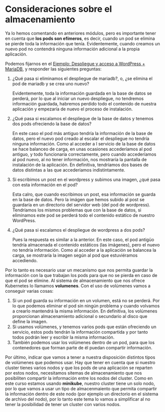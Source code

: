 # Consideraciones sobre el almacenamiento

Ya lo hemos comentando en anteriores módulos, pero es importante tener en cuenta que **los pods son efímeros**, es decir, cuando un pod se elimina se pierde toda la información que tenía. Evidentemente, cuando creamos un nuevo pod no contendrá ninguna información adicional a la propia aplicación.

Podemos fijarnos en el [Ejemplo: Despliegue y acceso a WordPress + MariaDB](../modulo7/wordpress.md), y responder las siguientes preguntas:

1. ¿Qué pasa si eliminamos el despliegue de mariadb?, o, ¿se elimina el pod de mariadb y se crea uno nuevo?

    Evidentemente, toda la información guardada en la base de datos se perderá, por lo que al iniciar un nuevo despliegue, no tendremos información guardada, habremos perdido todo el contenido de nuestra aplicación y empezaría de nuevo el proceso de instalación.

2. ¿Qué pasa si escalamos el despliegue de la base de datos y tenemos dos pods ofreciendo la base de datos?

    En este caso el pod más antiguo tendría la información de la base de datos, pero el nuevo pod creado al escalar el despliegue no tendría ninguna información. Como al acceder a l servicio de la base de datos se hace balanceo de carga, en unas ocasiones accederíamos al pod antiguo, y todo funcionaría correctamente, pero cuando accederíamos al pod nuevo, al no tener información, nos mostraría la pantalla de instalación de la aplicación. En definitiva, tendríamos dos bases de datos distintas a las que accederíamos indistintamente.

3. Si escribimos un post en el wordpress y subimos una imagen, ¿qué pasa con esta información en el pod?

    Esta calro, que cuando escribimos un post, esa información se guarda en la base de datos. Pero la imágen que hemos subido al post se guardaría en un directorio del servidor web (del pod de wordpress). Tendríamos los mismos problemas que con la base de datos, si eliminamos este pod se perderá todo el contenido estático de nuestro WordPress.

4. ¿Qué pasa si escalamos el despliegue de wordpress a dos pods?

    Pues la respuesta es similar a la anterior. En este caso, el pod antigüo tendría almacenada el contenido estáticos (las imágenes), pero el nuevo no tendría información. Como al acceder a la aplicación se balancea la carga, se mostraría la imagen según al pod que estuviéramos accediendo.


Por lo tanto es necesario usar un mecanismo que nos permita guardar la información con la que trabajan los pods para que no se pierda en caso de que el pod se elimine. Al sistema de almacenamiento que nos ofrece Kubernetes lo llamamos **volumenes**. Con el uso de volúmenes vamos a conseguir varias cosas:

1. Si un pod guarda su información en un volumen, está no se perderá. Por lo que podemos eliminar el pod sin ningún problema y cuando volvamos a crearlo mantendrá la misma información. En definitiva, los volúmenes proporcionan almacenamiento adicional o secundario al disco que define la imagen.
2. Si usamos volúmenes, y tenemos varios pods que están ofreciendo un servicio, estos pods tendrán la información compartida y por tanto todos podrán leer y escribir la misma información. 
3. También podemos usar los volúmenes dentro de un pod, para que los contenedores que forman parte de él puedan compartir información.

Por último, indicar que vamos a tener a nuestra disposición distintos tipos de volúmenes que podemos usar. Hay que tener en cuenta que si nuestro cluster tienes varios nodos y que los pods de una aplicación se reparten por estos nodos, necesitamos sitemas de almacenamiento que nos posibiliten compartir la información entre los nodos del cluster. Como en este curso estamos usando **minikube**, nuestro cluster tiene un solo nodo, por lo que vamos a usar un tipo de almacenmaiento que permita compartir la información dentro de este nodo (por ejemplo un directorio en el sistema de archivo del nodo), por lo tanto este tema lo vamos a simplificar al no tener la posibilidad de tener un cluster con varios nodos.